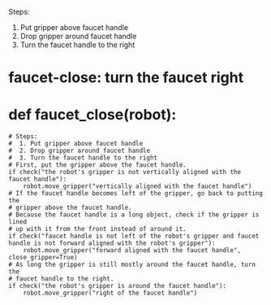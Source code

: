 

Steps:
1. Put gripper above faucet handle
2. Drop gripper around faucet handle
3. Turn the faucet handle to the right

# faucet-close: turn the faucet right
# def faucet_close(robot):
    # Steps:
    #  1. Put gripper above faucet handle
    #  2. Drop gripper around faucet handle
    #  3. Turn the faucet handle to the right
    # First, put the gripper above the faucet handle.
    if check("the robot's gripper is not vertically aligned with the faucet handle"):
        robot.move_gripper("vertically aligned with the faucet handle")
    # If the faucet handle becomes left of the gripper, go back to putting the
    # gripper above the faucet handle.
    # Because the faucet handle is a long object, check if the gripper is lined
    # up with it from the front instead of around it.
    if check("faucet handle is not left of the robot's gripper and faucet handle is not forward aligned with the robot's gripper"):
        robot.move_gripper("forward aligned with the faucet handle", close_gripper=True)
    # As long the gripper is still mostly around the faucet handle, turn the
    # faucet handle to the right.
    if check("the robot's gripper is around the faucet handle"):
        robot.move_gripper("right of the faucet handle")